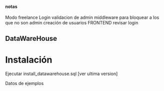 #### notas ####
Modo freelance
Login validacion de admin
middleware para bloquear a los que no son admin
creación de usuarios
FRONTEND
revisar login

## DataWareHouse ##
# Instalación #
Ejecutar install_datawarehouse.sql [ver ultima version]

Datos de ejemplos


